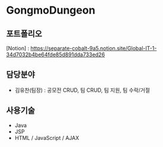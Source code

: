 # GongmoDungeon

## 포트폴리오
[Notion] : https://separate-cobalt-9a5.notion.site/Global-IT-1-34d7032b4be64fde85d891dda733ed26

## 담당분야
* 김유찬(팀장) : 공모전 CRUD, 팀 CRUD, 팀 지원, 팀 수락/거절

## 사용기술
* Java
* JSP
* HTML / JavaScript / AJAX
